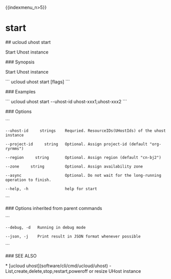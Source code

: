 {{indexmenu_n>5}}

# start

\#\# ucloud uhost start

Start Uhost instance

\#\#\# Synopsis

Start Uhost instance

\`\`\` ucloud uhost start \[flags\] \`\`\`

\#\#\# Examples

\`\`\` ucloud uhost start --uhost-id uhost-xxx1,uhost-xxx2 \`\`\`

\#\#\# Options

\`\`\`

``` 
--uhost-id     strings    Requried. ResourceIDs(UHostIds) of the uhost instance 
```

``` 
--project-id     string   Optional. Assign project-id (default "org-ryrmms") 
```

``` 
--region     string       Optional. Assign region (default "cn-bj2") 
```

``` 
--zone     string         Optional. Assign availability zone 
```

``` 
--async                   Optional. Do not wait for the long-running operation to finish. 
```

``` 
--help, -h                help for start 
```

\`\`\`

\#\#\# Options inherited from parent commands

\`\`\`

``` 
--debug, -d   Running in debug mode 
```

``` 
--json, -j    Print result in JSON format whenever possible 
```

\`\`\`

\#\#\# SEE ALSO

\* \[ucloud uhost\](software/cli/cmd/ucloud/uhost) -
List,create,delete,stop,restart,poweroff or resize UHost instance
